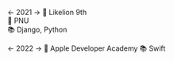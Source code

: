 <- 2021 ->
🦁 Likelion 9th <br>
🏫 PNU <br>
📚 Django, Python <br>

<- 2022 ->
🍏 Apple Developer Academy
📚 Swift
